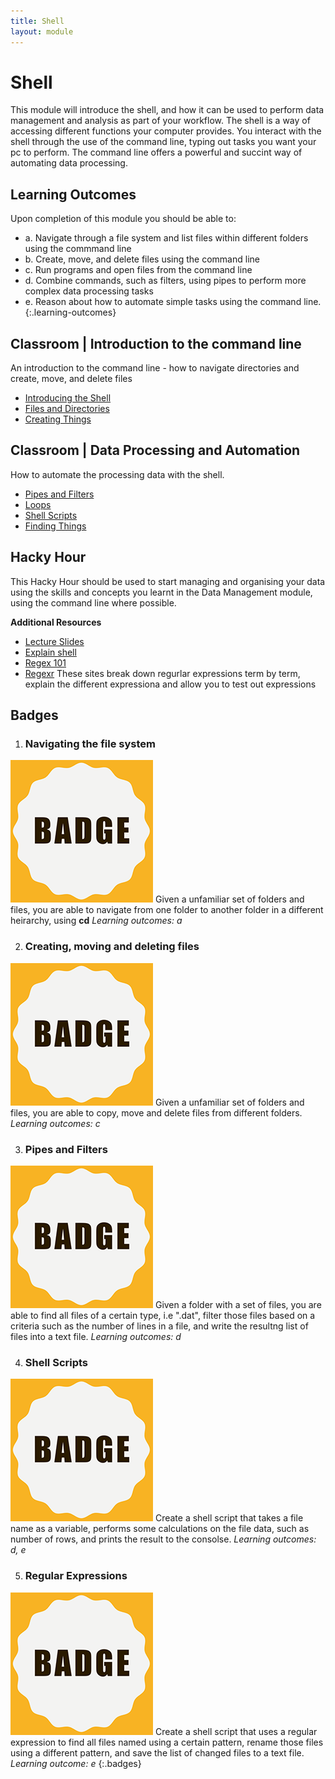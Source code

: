 ```yaml
---
title: Shell
layout: module
---
```


# Shell

This module will introduce the shell, and how it can be used to perform data management and analysis as part of your workflow. The shell is a way of accessing different functions your computer provides. You interact with the shell through the use of the command line, typing out tasks you want your pc to perform. The command line offers a powerful and succint way of automating data processing. 





## Learning Outcomes

Upon completion of this module you should be able to:

- a. Navigate through a file system and list files within different folders using the commmand line
- b. Create, move, and delete files using the command line
- c. Run programs and open files from the command line
- d. Combine commands, such as filters,  using pipes to perform more complex data processing tasks 
- e. Reason about how to automate simple tasks using the command line.
{:.learning-outcomes}





## Classroom | Introduction to the command line

An introduction to the command line - how to navigate directories and create, move, and delete files

- [Introducing the Shell](http://swcarpentry.github.io/shell-novice/00-intro.html)
- [Files and Directories](http://swcarpentry.github.io/shell-novice/01-filedir.html)
- [Creating Things](http://swcarpentry.github.io/shell-novice/02-create.html)





## Classroom | Data Processing and Automation 

How to automate the processing data with the shell.  

- [Pipes and Filters](http://swcarpentry.github.io/shell-novice/03-pipefilter.html)
- [Loops](http://swcarpentry.github.io/shell-novice/04-loop.html)
- [Shell Scripts](http://swcarpentry.github.io/shell-novice/05-script.html)
- [Finding Things](http://swcarpentry.github.io/shell-novice/06-find.html)





## Hacky Hour

This Hacky Hour should be used to start managing and organising your data using the skills and concepts you learnt in the Data Management module, using the command line where possible. 

**Additional Resources**

- [Lecture Slides](http://linkhere.com)
- [Explain shell](https://www.wrike.com/project-management-guide/methodologies/)
- [Regex 101](https://regex101.com/) 
- [Regexr](http://regexr.com/) These sites break down regurlar expressions term by term, explain the different expressiona and allow you to test out expressions





## Badges


1. ### Navigating the file system
  ![Navigator Badge](images/badges/badge.png)
  Given a unfamiliar set of folders and files, you are able to navigate from one folder to another folder in a different heirarchy, using **cd**
  _Learning outcomes: a_


2. ### Creating, moving and deleting files
  ![Organiser Badge](images/badges/badge.png)
  Given a unfamiliar set of folders and files, you are able to copy, move and delete files from different folders.
  _Learning outcomes: c_


3. ### Pipes and Filters
  ![Pied Piper Badge](images/badges/badge.png)
  Given a folder with a set of files, you are able to find all files of a certain type, i.e ".dat", filter those files based on a criteria such as the number of lines in a file, and write the resultng list of files into a text file.
  _Learning outcomes: d_


4. ### Shell Scripts
  ![Born to Shell Badge](images/badges/badge.png)
  Create a shell script that takes a file name as a variable,
  performs some calculations on the file data, such as number of rows, and prints the result to the consolse.
  _Learning outcomes: d, e_


5. ### Regular Expressions
  ![Pattern Matcher Badge](images/badges/badge.png)
  Create a shell script that uses a regular expression to find all files named using a certain pattern, rename those files using a different pattern, and save the list of changed files to a text file.
  _Learning outcome: e_
{:.badges}

